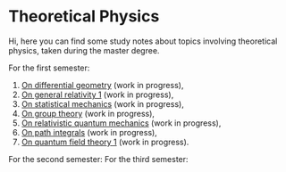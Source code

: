 # Theoretical Physics

Hi, here you can find some study notes about topics involving theoretical physics, taken during the master degree. 

For the first semester:
1. [On differential geometry](https://github.com/PhysicsZandi/TheoreticalPhysics/blob/main/source/dg/dg.pdf) (work in progress),
2. [On general relativity 1](https://github.com/PhysicsZandi/TheoreticalPhysics/blob/main/source/gr1/gr1.pdf) (work in progress),
3. [On statistical mechanics](https://github.com/PhysicsZandi/TheoreticalPhysics/blob/main/source/sm/sm.pdf) (work in progress),
4. [On group theory](https://github.com/PhysicsZandi/TheoreticalPhysics/blob/main/source/lie/lie.pdf) (work in progress),
5. [On relativistic quantum mechanics](https://github.com/PhysicsZandi/TheoreticalPhysics/blob/main/source/rqm/rqm.pdf) (work in progress),
6. [On path integrals](https://github.com/PhysicsZandi/TheoreticalPhysics/blob/main/source/pi/pi.pdf) (work in progress),
7. [On quantum field theory 1](https://github.com/PhysicsZandi/TheoreticalPhysics/blob/main/source/qft1/qft1.pdf) (work in progress).

For the second semester:
For the third semester:
